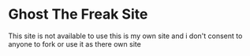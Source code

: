 # Ghost The Freak Site
This site is not available to use this is my own site and i don't consent to anyone to fork or use it as there own site
